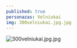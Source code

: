 ```yaml
---
published: true
personazas: Velniukai
img: 300velniukai.jpg.jpg
---
```

![300velniukai.jpg.jpg]({{site.baseurl}}/img/personazai/300velniukai.jpg.jpg)


